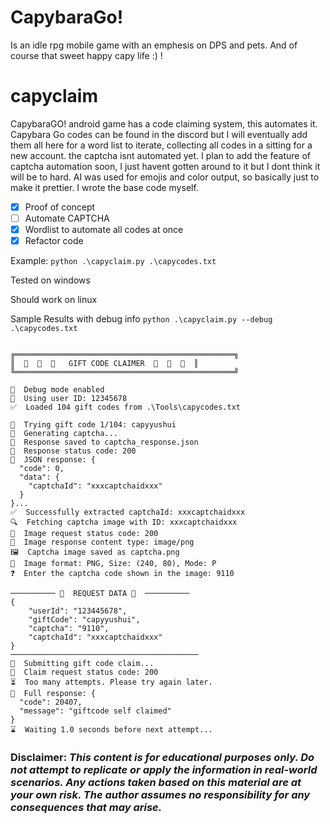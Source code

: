 # CapybaraGo!
Is an idle rpg mobile game with an emphesis on DPS and pets. And of course that sweet happy capy life :) !


# capyclaim

CapybaraGO! android game has a code claiming system, this automates it. Capybara Go codes can be found in the discord but I will eventually add them all here for a word list to iterate, collecting all codes in a sitting for a new account. the captcha isnt automated yet. I plan to add the feature of captcha automation soon, I just havent gotten around to it but I dont think it will be to hard. AI was used for emojis and color output, so basically just to make it prettier. I wrote the base code myself.

- [x] Proof of concept
- [ ] Automate CAPTCHA
- [x] Wordlist to automate all codes at once
- [x] Refactor code

Example:
`python .\capyclaim.py .\capycodes.txt`

Tested on windows

Should work on linux

Sample Results with debug info `python .\capyclaim.py --debug .\capycodes.txt`
```

╔═════════════════════════════════════════════════╗
║  🎁  🎁  🎁   GIFT CODE CLAIMER  🎁  🎁  🎁  ║
╚═════════════════════════════════════════════════╝

🐞  Debug mode enabled
🐞  Using user ID: 12345678
✅  Loaded 104 gift codes from .\Tools\capycodes.txt

🎁  Trying gift code 1/104: capyyushui
🤖  Generating captcha...
🐞  Response saved to captcha_response.json
🐞  Response status code: 200
🐞  JSON response: {
  "code": 0,
  "data": {
    "captchaId": "xxxcaptchaidxxx"
  }
}...
✅  Successfully extracted captchaId: xxxcaptchaidxxx
🔍  Fetching captcha image with ID: xxxcaptchaidxxx
🐞  Image request status code: 200
🐞  Image response content type: image/png
🖼️  Captcha image saved as captcha.png
🐞  Image format: PNG, Size: (240, 80), Mode: P
❓  Enter the captcha code shown in the image: 9110

────────── 🐞  REQUEST DATA 🐞  ──────────
{
    "userId": "123445678",
    "giftCode": "capyyushui",
    "captcha": "9110",
    "captchaId": "xxxcaptchaidxxx"
}
──────────────────────────────────────────
🔑  Submitting gift code claim...
🐞  Claim request status code: 200
⏳  Too many attempts. Please try again later.
🐞  Full response: {
  "code": 20407,
  "message": "giftcode self claimed"
}
⌛  Waiting 1.0 seconds before next attempt...
```

### **Disclaimer**: *This content is for educational purposes only. Do not attempt to replicate or apply the information in real-world scenarios. Any actions taken based on this material are at your own risk. The author assumes no responsibility for any consequences that may arise.*
